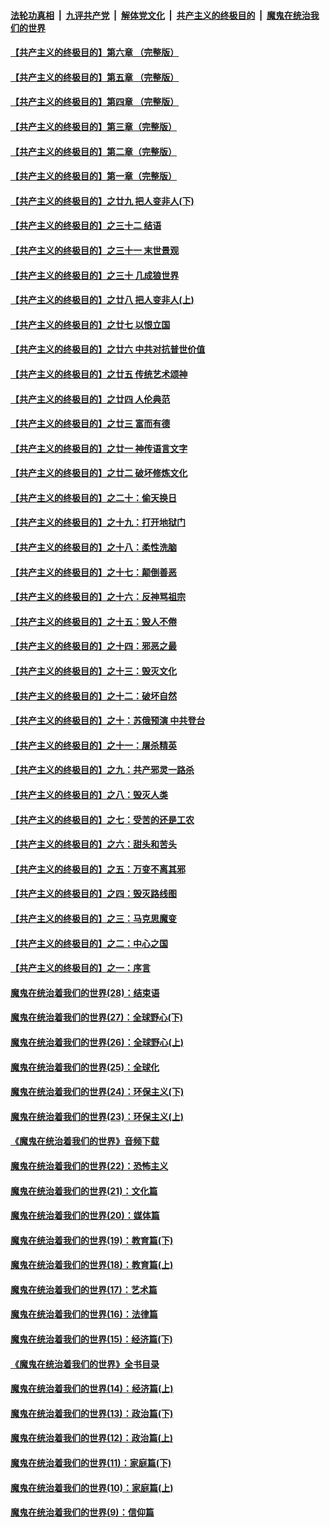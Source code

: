 ####  [法轮功真相](../../../../basic/blob/master/README.md?t=04300731) &nbsp;|&nbsp; [九评共产党](../../../../9ping.md/blob/master/README.md?t=04300731) &nbsp;|&nbsp; [解体党文化](../../../../jtdwh.md/blob/master/README.md?t=04300731)  &nbsp;|&nbsp; [共产主义的终极目的](../../../../gczydzjmd.md/blob/master/README.md?t=04300731) &nbsp;|&nbsp; [魔鬼在统治我们的世界](../../../../mgztzwmdsj.md/blob/master/README.md?t=04300731) 

#### [【共产主义的终极目的】第六章 （完整版）](../pages/nsc422/n11428913.md?t=04300731) 

#### [【共产主义的终极目的】第五章 （完整版）](../pages/nsc422/n11428912.md?t=04300731) 

#### [【共产主义的终极目的】第四章 （完整版）](../pages/nsc422/n11428907.md?t=04300731) 

#### [【共产主义的终极目的】第三章（完整版）](../pages/nsc422/n11428848.md?t=04300731) 

#### [【共产主义的终极目的】第二章（完整版）](../pages/nsc422/n11428831.md?t=04300731) 

#### [【共产主义的终极目的】第一章（完整版）](../pages/nsc422/n11417651.md?t=04300731) 

#### [【共产主义的终极目的】之廿九 把人变非人(下)](../pages/nsc422/n11344140.md?t=04300731) 

#### [【共产主义的终极目的】之三十二 结语](../pages/nsc422/n11360535.md?t=04300731) 

#### [【共产主义的终极目的】之三十一 末世景观](../pages/nsc422/n11351129.md?t=04300731) 

#### [【共产主义的终极目的】之三十 几成狼世界](../pages/nsc422/n11348280.md?t=04300731) 

#### [【共产主义的终极目的】之廿八 把人变非人(上)](../pages/nsc422/n11340492.md?t=04300731) 

#### [【共产主义的终极目的】之廿七 以恨立国](../pages/nsc422/n11336944.md?t=04300731) 

#### [【共产主义的终极目的】之廿六 中共对抗普世价值](../pages/nsc422/n11324785.md?t=04300731) 

#### [【共产主义的终极目的】之廿五 传统艺术颂神](../pages/nsc422/n11296396.md?t=04300731) 

#### [【共产主义的终极目的】之廿四 人伦典范](../pages/nsc422/n11296397.md?t=04300731) 

#### [【共产主义的终极目的】之廿三 富而有德](../pages/nsc422/n11283598.md?t=04300731) 

#### [【共产主义的终极目的】之廿一 神传语言文字](../pages/nsc422/n11263265.md?t=04300731) 

#### [【共产主义的终极目的】之廿二 破坏修炼文化](../pages/nsc422/n11245728.md?t=04300731) 

#### [【共产主义的终极目的】之二十：偷天换日](../pages/nsc422/n11238846.md?t=04300731) 

#### [【共产主义的终极目的】之十九：打开地狱门](../pages/nsc422/n11206376.md?t=04300731) 

#### [【共产主义的终极目的】之十八：柔性洗脑](../pages/nsc422/n11199994.md?t=04300731) 

#### [【共产主义的终极目的】之十七：颠倒善恶](../pages/nsc422/n11179782.md?t=04300731) 

#### [【共产主义的终极目的】之十六：反神骂祖宗](../pages/nsc422/n11166798.md?t=04300731) 

#### [【共产主义的终极目的】之十五：毁人不倦](../pages/nsc422/n11166792.md?t=04300731) 

#### [【共产主义的终极目的】之十四：邪恶之最](../pages/nsc422/n11150249.md?t=04300731) 

#### [【共产主义的终极目的】之十三：毁灭文化](../pages/nsc422/n11135227.md?t=04300731) 

#### [【共产主义的终极目的】之十二：破坏自然](../pages/nsc422/n11135214.md?t=04300731) 

#### [【共产主义的终极目的】之十：苏俄预演 中共登台](../pages/nsc422/n11118424.md?t=04300731) 

#### [【共产主义的终极目的】之十一：屠杀精英](../pages/nsc422/n11118442.md?t=04300731) 

#### [【共产主义的终极目的】之九：共产邪灵一路杀](../pages/nsc422/n11114139.md?t=04300731) 

#### [【共产主义的终极目的】之八：毁灭人类](../pages/nsc422/n11108503.md?t=04300731) 

#### [【共产主义的终极目的】之七：受苦的还是工农](../pages/nsc422/n11101809.md?t=04300731) 

#### [【共产主义的终极目的】之六：甜头和苦头](../pages/nsc422/n11096971.md?t=04300731) 

#### [【共产主义的终极目的】之五：万变不离其邪](../pages/nsc422/n11091285.md?t=04300731) 

#### [【共产主义的终极目的】之四：毁灭路线图](../pages/nsc422/n11086284.md?t=04300731) 

#### [【共产主义的终极目的】之三：马克思魔变](../pages/nsc422/n11061941.md?t=04300731) 

#### [【共产主义的终极目的】之二：中心之国](../pages/nsc422/n11047728.md?t=04300731) 

#### [【共产主义的终极目的】之一：序言](../pages/nsc422/n11086077.md?t=04300731) 

#### [魔鬼在统治着我们的世界(28)：结束语](../pages/nsc422/n10936246.md?t=04300731) 

#### [魔鬼在统治着我们的世界(27)：全球野心(下)](../pages/nsc422/n10928319.md?t=04300731) 

#### [魔鬼在统治着我们的世界(26)：全球野心(上)](../pages/nsc422/n10900318.md?t=04300731) 

#### [魔鬼在统治着我们的世界(25)：全球化](../pages/nsc422/n10788205.md?t=04300731) 

#### [魔鬼在统治着我们的世界(24)：环保主义(下)](../pages/nsc422/n10695307.md?t=04300731) 

#### [魔鬼在统治着我们的世界(23)：环保主义(上)](../pages/nsc422/n10688613.md?t=04300731) 

#### [《魔鬼在统治着我们的世界》音频下载](../pages/nsc422/n10635553.md?t=04300731) 

#### [魔鬼在统治着我们的世界(22)：恐怖主义](../pages/nsc422/n10614727.md?t=04300731) 

#### [魔鬼在统治着我们的世界(21)：文化篇](../pages/nsc422/n10597706.md?t=04300731) 

#### [魔鬼在统治着我们的世界(20)：媒体篇](../pages/nsc422/n10586579.md?t=04300731) 

#### [魔鬼在统治着我们的世界(19)：教育篇(下)](../pages/nsc422/n10564808.md?t=04300731) 

#### [魔鬼在统治着我们的世界(18)：教育篇(上)](../pages/nsc422/n10526970.md?t=04300731) 

#### [魔鬼在统治着我们的世界(17)：艺术篇](../pages/nsc422/n10499093.md?t=04300731) 

#### [魔鬼在统治着我们的世界(16)：法律篇](../pages/nsc422/n10485969.md?t=04300731) 

#### [魔鬼在统治着我们的世界(15)：经济篇(下)](../pages/nsc422/n10469975.md?t=04300731) 

#### [《魔鬼在统治着我们的世界》全书目录](../pages/nsc422/n10464261.md?t=04300731) 

#### [魔鬼在统治着我们的世界(14)：经济篇(上)](../pages/nsc422/n10457370.md?t=04300731) 

#### [魔鬼在统治着我们的世界(13)：政治篇(下)](../pages/nsc422/n10448270.md?t=04300731) 

#### [魔鬼在统治着我们的世界(12)：政治篇(上)](../pages/nsc422/n10444576.md?t=04300731) 

#### [魔鬼在统治着我们的世界(11)：家庭篇(下)](../pages/nsc422/n10440961.md?t=04300731) 

#### [魔鬼在统治着我们的世界(10)：家庭篇(上)](../pages/nsc422/n10435448.md?t=04300731) 

#### [魔鬼在统治着我们的世界(9)：信仰篇](../pages/nsc422/n10432159.md?t=04300731) 

